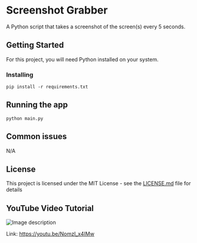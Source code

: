 # Screenshot Grabber

A Python script that takes a screenshot of the screen(s) every 5 seconds. 

## Getting Started

For this project, you will need Python installed on your system.

### Installing

```
pip install -r requirements.txt
```

## Running the app

```
python main.py
```

## Common issues

N/A

## License

This project is licensed under the MIT License - see the [LICENSE.md](LICENSE.md) file for details

## YouTube Video Tutorial


![Image description](https://i3.ytimg.com/vi/Nomzl_x4IMw/maxresdefault.jpg)

Link: https://youtu.be/Nomzl_x4IMw